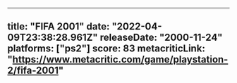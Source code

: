 
---
title: "FIFA 2001"
date: "2022-04-09T23:38:28.961Z"
releaseDate: "2000-11-24"
platforms: ["ps2"]
score: 83
metacriticLink: "https://www.metacritic.com/game/playstation-2/fifa-2001"
---
